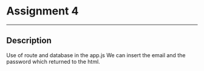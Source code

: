 # Assignment 4

---

## Description

Use of route and database in the app.js
We can insert the email and the password which returned to the html.